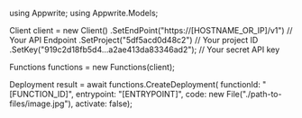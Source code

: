 using Appwrite;
using Appwrite.Models;

Client client = new Client()
    .SetEndPoint("https://[HOSTNAME_OR_IP]/v1") // Your API Endpoint
    .SetProject("5df5acd0d48c2") // Your project ID
    .SetKey("919c2d18fb5d4...a2ae413da83346ad2"); // Your secret API key

Functions functions = new Functions(client);

Deployment result = await functions.CreateDeployment(
    functionId: "[FUNCTION_ID]",
    entrypoint: "[ENTRYPOINT]",
    code: new File("./path-to-files/image.jpg"),
    activate: false);